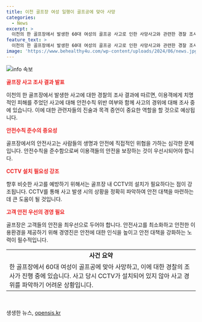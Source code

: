 ```yaml
---
title: 이천 골프장 여성 일행이 골프공에 맞아 사망
categories:
  - News
excerpt: >
  이천의 한 골프장에서 발생한 60대 여성의 골프공 사고로 인한 사망사고와 관련한 경찰 조사가 진행 중이다. 이날 오전 9시15분쯤 골프장에서 발생한 사고는 여성 A씨가 친 골프공에 맞고 숨지는 비극적인 사건으로, 사고 당시의 경위와 안전수칙 위반 여부가 조사 중이다. 또한, 같은 골프장에서 지난달에도 카트가 비탈면으로 떨어져 이용객들이 다쳤던 사고 역시 경찰의 조사 대상이다. (150자)
feature_text: >
  이천의 한 골프장에서 발생한 60대 여성의 골프공 사고로 인한 사망사고와 관련한 경찰 조사가 진행 중이다. 이날 오전 9시15분쯤 골프장에서 발생한 사고는 여성 A씨가 친 골프공에 맞고 숨지는 비극적인 사건으로, 사고 당시의 경위와 안전수칙 위반 여부가 조사 중이다. 또한, 같은 골프장에서 지난달에도 카트가 비탈면으로 떨어져 이용객들이 다쳤던 사고 역시 경찰의 조사 대상이다. (150자)
image: 'https://www.behealthy4u.com/wp-content/uploads/2024/06/news.jpg'
---
```


<p><img src="https://www.behealthy4u.com/wp-content/uploads/2024/06/news.jpg" alt="info 속보" /></p>

<p><b><span style="color: #ee2323;">골프장 사고 조사 결과 발표</span></b></p>

<p data-ke-size="size16">이천의 한 골프장에서 발생한 사고에 대한 경찰의 조사 결과에 따르면, 이용객에게 치명적인 피해를 주었던 사고에 대해 안전수칙 위반 여부와 함께 사고의 경위에 대해 조사 중에 있습니다. 이에 대한 관련자들의 진술과 목격 증언이 중요한 역할을 할 것으로 예상됩니다. </p>

<p><b><span style="color: #ee2323;">안전수칙 준수의 중요성</span></b></p>

<p data-ke-size="size16">골프장에서의 안전사고는 사람들의 생명과 안전에 직접적인 위협을 가하는 심각한 문제입니다. 안전수칙을 준수함으로써 이용객들의 안전을 보장하는 것이 우선시되어야 합니다. </p>

<p><b><span style="color: #ee2323;">CCTV 설치 필요성 강조</span></b></p>

<p data-ke-size="size16">향후 비슷한 사고를 예방하기 위해서는 골프장 내 CCTV의 설치가 필요하다는 점이 강조됩니다. CCTV를 통해 사고 발생 시의 상황을 정확히 파악하여 안전 대책을 마련하는데 큰 도움이 될 것입니다. </p>

<p><b><span style="color: #ee2323;">고객 안전 우선의 경영 필요</span></b></p>

<p data-ke-size="size16">골프장은 고객들의 안전을 최우선으로 두어야 합니다. 안전사고를 최소화하고 안전한 이용환경을 제공하기 위해 경영진은 안전에 대한 인식을 높이고 안전 대책을 강화하는 노력이 필수적입니다.</p>

<table>
  <tr>
    <td style="text-align: center; height: 17px;"><b>사건 요약</b></td>
  </tr>
  <tr>
    <td style="text-align: left; height: 17px;">한 골프장에서 60대 여성이 골프공에 맞아 사망하고, 이에 대한 경찰의 조사가 진행 중에 있습니다. 사고 당시 CCTV가 설치되어 있지 않아 사고 경위를 파악하기 어려운 상황입니다.</td>
  </tr>
</table>

<p data-ke-size="size16">&nbsp;</p>
생생한 뉴스, <a href="https://opensis.kr" rel="dofollow">opensis.kr</a>


